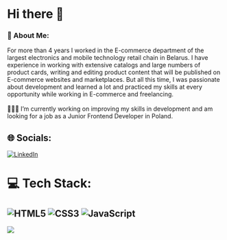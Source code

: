 # Hi there 👋

### 💫 About Me:
For more than 4 years I worked in the E-commerce department of the largest electronics and mobile technology retail chain in Belarus. I have experience in working with extensive catalogs and large numbers of product cards, writing and editing product content that will be published on E-commerce websites and marketplaces. But all this time, I was passionate about development and learned a lot and practiced my skills at every opportunity while working in E-commerce and freelancing.<br><br>🧑🏻‍💻 I’m currently working on improving my skills in development and am looking for a job as a Junior Frontend Developer in Poland.


## 🌐 Socials:
[![LinkedIn](https://img.shields.io/badge/LinkedIn-%230077B5.svg?logo=linkedin&logoColor=white)](https://linkedin.com/in/anton-akhankov-489239153) 

# 💻 Tech Stack:
![HTML5](https://img.shields.io/badge/html5-%23E34F26.svg?style=for-the-badge&logo=html5&logoColor=white) ![CSS3](https://img.shields.io/badge/css3-%231572B6.svg?style=for-the-badge&logo=css3&logoColor=white) ![JavaScript](https://img.shields.io/badge/javascript-%23323330.svg?style=for-the-badge&logo=javascript&logoColor=%23F7DF1E) 
---
[![](https://visitcount.itsvg.in/api?id=aakhankov&icon=0&color=0)](https://visitcount.itsvg.in)

<!-- Proudly created with GPRM ( https://gprm.itsvg.in ) -->

